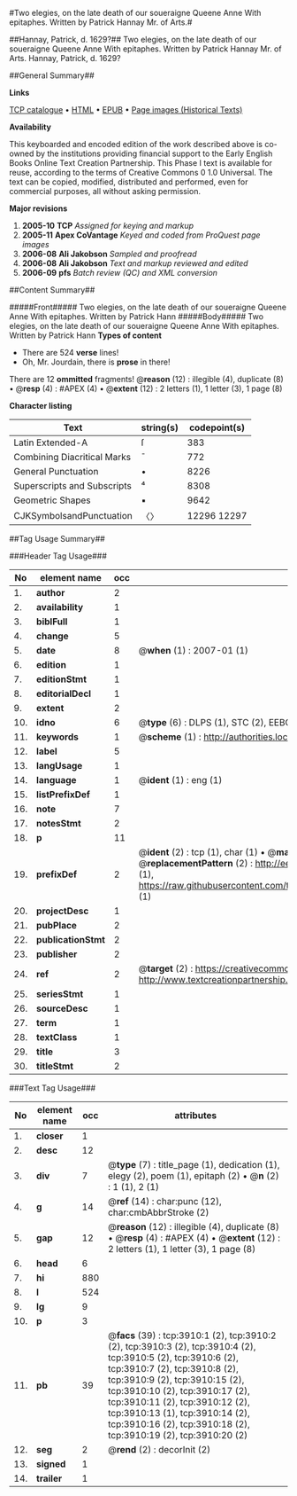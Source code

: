 #Two elegies, on the late death of our soueraigne Queene Anne With epitaphes. Written by Patrick Hannay Mr. of Arts.#

##Hannay, Patrick, d. 1629?##
Two elegies, on the late death of our soueraigne Queene Anne With epitaphes. Written by Patrick Hannay Mr. of Arts.
Hannay, Patrick, d. 1629?

##General Summary##

**Links**

[TCP catalogue](http://www.ota.ox.ac.uk/tcp/)  • 
[HTML](http://tei.it.ox.ac.uk/tcp/Texts-HTML/free/A02/A02619.html)  • 
[EPUB](http://tei.it.ox.ac.uk/tcp/Texts-EPUB/free/A02/A02619.epub) • 
[Page images (Historical Texts)](https://data.historicaltexts.jisc.ac.uk/view?pubId=eebo-99839484e&pageId=eebo-99839484e-3910-1)

**Availability**

This keyboarded and encoded edition of the
	       work described above is co-owned by the institutions
	       providing financial support to the Early English Books
	       Online Text Creation Partnership. This Phase I text is
	       available for reuse, according to the terms of Creative
	       Commons 0 1.0 Universal. The text can be copied,
	       modified, distributed and performed, even for
	       commercial purposes, all without asking permission.

**Major revisions**

1. __2005-10__ __TCP__ *Assigned for keying and markup*
1. __2005-11__ __Apex CoVantage__ *Keyed and coded from ProQuest page images*
1. __2006-08__ __Ali Jakobson__ *Sampled and proofread*
1. __2006-08__ __Ali Jakobson__ *Text and markup reviewed and edited*
1. __2006-09__ __pfs__ *Batch review (QC) and XML conversion*

##Content Summary##

#####Front#####
Two elegies, on the late death of our soueraigne Queene Anne With epitaphes. Written by Patrick Hann
#####Body#####
Two elegies, on the late death of our soueraigne Queene Anne With epitaphes. Written by Patrick Hann
**Types of content**

  * There are 524 **verse** lines!
  * Oh, Mr. Jourdain, there is **prose** in there!

There are 12 **ommitted** fragments! 
 @__reason__ (12) : illegible (4), duplicate (8)  •  @__resp__ (4) : #APEX (4)  •  @__extent__ (12) : 2 letters (1), 1 letter (3), 1 page (8)

**Character listing**


|Text|string(s)|codepoint(s)|
|---|---|---|
|Latin Extended-A|ſ|383|
|Combining             Diacritical Marks|̄|772|
|General Punctuation|•|8226|
|Superscripts             and Subscripts|⁴|8308|
|Geometric Shapes|▪|9642|
|CJKSymbolsandPunctuation|〈〉|12296 12297|

##Tag Usage Summary##

###Header Tag Usage###

|No|element name|occ|attributes|
|---|---|---|---|
|1.|__author__|2||
|2.|__availability__|1||
|3.|__biblFull__|1||
|4.|__change__|5||
|5.|__date__|8| @__when__ (1) : 2007-01 (1)|
|6.|__edition__|1||
|7.|__editionStmt__|1||
|8.|__editorialDecl__|1||
|9.|__extent__|2||
|10.|__idno__|6| @__type__ (6) : DLPS (1), STC (2), EEBO-CITATION (1), PROQUEST (1), VID (1)|
|11.|__keywords__|1| @__scheme__ (1) : http://authorities.loc.gov/ (1)|
|12.|__label__|5||
|13.|__langUsage__|1||
|14.|__language__|1| @__ident__ (1) : eng (1)|
|15.|__listPrefixDef__|1||
|16.|__note__|7||
|17.|__notesStmt__|2||
|18.|__p__|11||
|19.|__prefixDef__|2| @__ident__ (2) : tcp (1), char (1)  •  @__matchPattern__ (2) : ([0-9\-]+):([0-9IVX]+) (1), (.+) (1)  •  @__replacementPattern__ (2) : http://eebo.chadwyck.com/downloadtiff?vid=$1&page=$2 (1), https://raw.githubusercontent.com/textcreationpartnership/Texts/master/tcpchars.xml#$1 (1)|
|20.|__projectDesc__|1||
|21.|__pubPlace__|2||
|22.|__publicationStmt__|2||
|23.|__publisher__|2||
|24.|__ref__|2| @__target__ (2) : https://creativecommons.org/publicdomain/zero/1.0/ (1), http://www.textcreationpartnership.org/docs/. (1)|
|25.|__seriesStmt__|1||
|26.|__sourceDesc__|1||
|27.|__term__|1||
|28.|__textClass__|1||
|29.|__title__|3||
|30.|__titleStmt__|2||


###Text Tag Usage###

|No|element name|occ|attributes|
|---|---|---|---|
|1.|__closer__|1||
|2.|__desc__|12||
|3.|__div__|7| @__type__ (7) : title_page (1), dedication (1), elegy (2), poem (1), epitaph (2)  •  @__n__ (2) : 1 (1), 2 (1)|
|4.|__g__|14| @__ref__ (14) : char:punc (12), char:cmbAbbrStroke (2)|
|5.|__gap__|12| @__reason__ (12) : illegible (4), duplicate (8)  •  @__resp__ (4) : #APEX (4)  •  @__extent__ (12) : 2 letters (1), 1 letter (3), 1 page (8)|
|6.|__head__|6||
|7.|__hi__|880||
|8.|__l__|524||
|9.|__lg__|9||
|10.|__p__|3||
|11.|__pb__|39| @__facs__ (39) : tcp:3910:1 (2), tcp:3910:2 (2), tcp:3910:3 (2), tcp:3910:4 (2), tcp:3910:5 (2), tcp:3910:6 (2), tcp:3910:7 (2), tcp:3910:8 (2), tcp:3910:9 (2), tcp:3910:15 (2), tcp:3910:10 (2), tcp:3910:17 (2), tcp:3910:11 (2), tcp:3910:12 (2), tcp:3910:13 (1), tcp:3910:14 (2), tcp:3910:16 (2), tcp:3910:18 (2), tcp:3910:19 (2), tcp:3910:20 (2)|
|12.|__seg__|2| @__rend__ (2) : decorInit (2)|
|13.|__signed__|1||
|14.|__trailer__|1||
